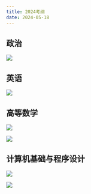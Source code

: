 ```yaml
---
title: 2024考纲
date: 2024-05-18
---
```




## 政治

![](./2024年考纲/政治.jpg)

## 英语

![](./2024年考纲/英语.jpg)



## 高等数学

![](./2024年考纲/高等数学1.jpg)

![](./2024年考纲/高等数学2.jpg)

## 计算机基础与程序设计

![](./2024年考纲/C语言程序设计1.jpg)

![](./2024年考纲/C语言程序设计2.jpg)